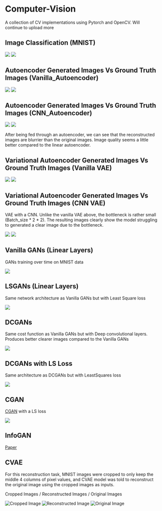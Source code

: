 # Computer-Vision

A collection of CV implementations using Pytorch and OpenCV. Will continue to upload more 

## Image Classification (MNIST)

![](MNIST/prediction.png)
![](MNIST/confusion_matrix.png)

## Autoencoder Generated Images Vs Ground Truth Images (Vanilla_Autoencoder)

![](Linear_Autoencoder/Linear_Autoencoder.png)
![](Ground_Truth.png)

## Autoencoder Generated Images Vs Ground Truth Images (CNN_Autoencoder)

![](AutoEncoder_Generated.png)
![](Ground_Truth.png)

After being fed through an autoencoder, we can see that the reconstructed images are blurrier than the original images. Image quality seems a little better compared to the linear autoencoder.

## Variational Autoencoder Generated Images Vs Ground Truth Images (Vanilla VAE)

![](Vanilla_VAE/Vanilla_VAE_Generated.png)
![](Ground_Truth.png)

## Variational Autoencoder Generated Images Vs Ground Truth Images (CNN VAE)

VAE with a CNN. Unlike the vanilla VAE above, the bottleneck is rather small (Batch_size * 2 * 2). The resulting images clearly show the model struggling to generated a clear image due to the bottleneck. 

![](CNN_VAE/cnn_vae_generated.png)
![](Ground_Truth.png)

## Vanilla GANs (Linear Layers)

GANs training over time on MNIST data

![](Vanilla_GANs.gif)

## LSGANs (Linear Layers)

Same network architecture as Vanilla GANs but with Least Square loss

![](LS_GANs/ls_GANs.gif)

## DCGANs

Same cost function as Vanilla GANs but with Deep convolutional layers. Produces better clearer images compared to the Vanilla GANs

![](DC-GANs/movie.gif)

## DCGANs with LS Loss

Same architecture as DCGANs but with LeastSquares loss 

![](LS_DCGANs/ls-dcgan.gif)

## CGAN

[CGAN](https://arxiv.org/abs/1411.1784) with a LS loss

![](CGAN/movie.gif)


## InfoGAN 

[Paper](https://arxiv.org/abs/1606.03657)

## CVAE 

For this reconstruction task, MNIST images were cropped to only keep the middle 4 columns of pixel values, and CVAE model was told to reconstruct the original image using the cropped images as inputs. 

Cropped Images / Reconstructed Images / Original Images

![Cropped Image](CVAE/cropped_image.png) ![Reconstructed Image](CVAE/output_image.png) ![Original Image](CVAE/original_image.png)

